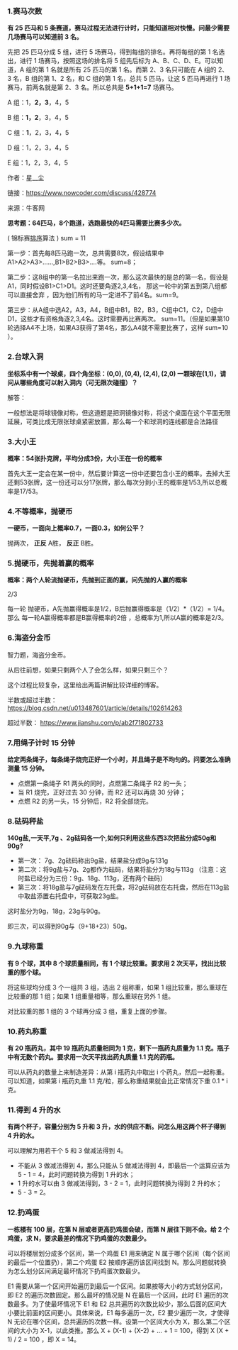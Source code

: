 ### 1.赛马次数

**有 25 匹马和 5 条赛道，赛马过程无法进行计时，只能知道相对快慢。问最少需要几场赛马可以知道前 3 名。**

先把 25 匹马分成 5 组，进行 5 场赛马，得到每组的排名。再将每组的第 1 名选出，进行 1 场赛马，按照这场的排名将 5 组先后标为 A、B、C、D、E。可以知道，A 组的第 1 名就是所有 25 匹马的第 1 名。而第 2、3 名只可能在 A 组的 2、3 名，B 组的第 1、2 名，和 C 组的第 1 名，总共 5 匹马，让这 5 匹马再进行 1 场赛马，前两名就是第 2、3 名。所以总共是 **5+1+1=7** 场赛马。

A 组：1，**2，3**，4，5

B 组：**1，2**，3，4，5

C 组：**1**，2，3，4，5

D 组：1，2，3，4，5

E 组：1，2，3，4，5

作者：星__尘

链接：https://www.nowcoder.com/discuss/428774

来源：牛客网



**思考题：64匹马，8个跑道，选跑最快的4匹马需要比赛多少次。**

( 锦标赛[排序]()算法 ) sum = 11

第一步：首先每8匹马跑一次，总共需要8次，假设结果中A1>A2>A3>......,B1>B2>B3>....等。 sum=8；

第二步：这8组中的第一名拉出来跑一次，那么这次最快的是总的第一名，假设是A1，同时假设B1>C1>D1。这时还要角逐2,3,4名， 那这一轮中的第五到第八组都可以直接舍弃 ，因为他们所有的马一定进不了前4名。sum=9。

第三步：从A组中选A2，A3，A4，B组中B1，B2，B3，C组中C1，C2，D组中D1，这些才有资格角逐2,3,4名。这时需要再比赛两次。 sum=11。（但是如果第10轮选择A4不上场，如果A3获得了第4名，那么A4就不需要比赛了，这样 sum=10 ）。



### 2.台球入洞

**坐标系中有一个球桌，四个角坐标：(0,0), (0,4), (2,4), (2,0)  一颗球在(1,1)，请问从哪些角度可以射入洞内（可无限次碰撞）？**

解答：

一般想法是将球镜像对称，但这道题是把洞镜像对称，将这个桌面在这个平面无限延展，可类比成无限张球桌紧密放置，那么每一个和球洞的连线都是合法路径



### 3.大小王

**概率：54张扑克牌，平均分成3份，大小王在一份的概率**

首先大王一定会在某一份中，然后要计算这一份中还要包含小王的概率。去掉大王还剩53张牌，这一份还可以分17张牌，那么每次分到小王的概率是1/53,所以总概率是17/53。



### 4.不等概率，抛硬币

**一硬币，一面向上概率0.7，一面0.3，如何公平？**

抛两次， **正反** A胜， **反正** B胜。



### 5.抛硬币，先抛着赢的概率

**概率：两个人轮流抛硬币，先抛到正面的赢，问先抛的人赢的概率**

2/3

每一轮 抛硬币，A先抛赢得概率是1/2，B后抛赢得概率是（1/2）*（1/2）= 1/4。那么 每一轮A赢得概率都是B赢得概率的2倍 ，总概率为1,所以A赢的概率是2/3。



### 6.海盗分金币

智力题，海盗分金币。

从后往前想，如果只剩两个人了会怎么样，如果只剩三个？

这个过程比较复杂，这里给出两篇讲解比较详细的博客。

半数或超过半数： https://blog.csdn.net/u013487601/article/details/102614263

超过半数： https://www.jianshu.com/p/ab2f71802733



### 7.用绳子计时 15 分钟

**给定两条绳子，每条绳子烧完正好一个小时，并且绳子是不均匀的。问要怎么准确测量 15 分钟。**

- 点燃第一条绳子 R1 两头的同时，点燃第二条绳子 R2 的一头；
- 当 R1 烧完，正好过去 30 分钟，而 R2 还可以再烧 30 分钟；
- 点燃 R2 的另一头，15 分钟后，R2 将全部烧完。



### 8.砝码秤盐

**140g盐,一天平,7g 、2g砝码各一个,如何只利用这些东西3次把盐分成50g和90g?**

- 第一次： 7g、2g砝码称出9g盐，结果盐分成9g与131g
- 第二次：将9g盐与7g、2g都作为砝码，结果将盐分为18g与113g （注意：这时盐已经分为三份：9g、18g、113g，还有两个砝码）
- 第三次：将18g盐与7g砝码发在左托盘，将2g砝码放在右托盘，然后在113g盐中取盐添置右托盘中，可获取23g盐。

这时盐分为9g，18g，23g与90g。

即三次，可以得到90g与（9+18+23）50g。



### 9.九球称重

**有 9 个球，其中 8 个球质量相同，有 1 个球比较重。要求用 2 次天平，找出比较重的那个球。**

将这些球均分成 3 个一组共 3 组，选出 2 组称重，如果 1 组比较重，那么重球在比较重的那 1 组；如果 1 组重量相等，那么重球在另外 1 组。

对比较重的那 1 组的 3 个球再分成 3 组，重复上面的步骤。



### 10.药丸称重

**有 20 瓶药丸，其中 19 瓶药丸质量相同为 1 克，剩下一瓶药丸质量为 1.1 克。瓶子中有无数个药丸。要求用一次天平找出药丸质量 1.1 克的药瓶。**

可以从药丸的数量上来制造差异：从第 i 瓶药丸中取出 i 个药丸，然后一起称重。可以知道，如果第 i 瓶药丸重 1.1 克/粒，那么称重结果就会比正常情况下重 0.1 * i 克。



### 11.得到 4 升的水

**有两个杯子，容量分别为 5 升和 3 升，水的供应不断。问怎么用这两个杯子得到 4 升的水。**

可以理解为用若干个 5 和 3 做减法得到 4。

- 不能从 3 做减法得到 4，那么只能从 5 做减法得到 4，即最后一个运算应该为 5 - 1 = 4，此时问题转换为得到 1 升的水；
- 1 升的水可以由 3 做减法得到，3 - 2 = 1，此时问题转换为得到 2 升的水；
- 5 - 3 = 2。



### 12.扔鸡蛋

**一栋楼有 100 层，在第 N 层或者更高扔鸡蛋会破，而第 N 层往下则不会。给 2 个鸡蛋，求 N，要求最差的情况下扔鸡蛋的次数最少。**

可以将楼层划分成多个区间，第一个鸡蛋 E1 用来确定 N 属于哪个区间（每个区间的最后一个位置扔），第二个鸡蛋 E2 按顺序遍历该区间找到 N。那么问题就转换为怎么划分区间满足最坏情况下扔鸡蛋次数最少。

E1 需要从第一个区间开始遍历到最后一个区间。如果按等大小的方式划分区间，即 E2 的遍历次数固定。那么最坏的情况是 N 在最后一个区间，此时 E1 遍历的次数最多。为了使最坏情况下 E1 和 E2 总共遍历的次数比较少，那么后面的区间大小要比前面的区间更小。具体来说，E1 每多遍历一次，E2 要少遍历一次，才使得 N 无论在哪个区间，总共遍历的次数一样。设第一个区间大小为 X，那么第二个区间的大小为 X-1，以此类推。那么 X + (X-1) + (X-2) + … + 1 = 100，得到 X (X + 1) / 2 = 100 ，即 X = 14。